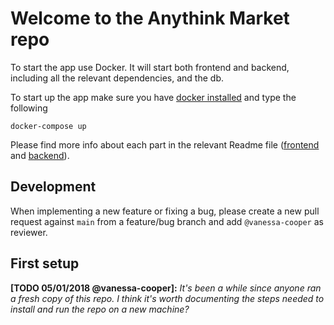 # Welcome to the Anythink Market repo

To start the app use Docker. It will start both frontend and backend, including all the relevant dependencies, and the db.

To start up the app make sure you have [docker installed](https://docs.docker.com/get-docker/) and type the following

```
docker-compose up
```

Please find more info about each part in the relevant Readme file ([frontend](frontend/readme.md) and [backend](backend/README.md)).

## Development

When implementing a new feature or fixing a bug, please create a new pull request against `main` from a feature/bug branch and add `@vanessa-cooper` as reviewer.

## First setup

**[TODO 05/01/2018 @vanessa-cooper]:** _It's been a while since anyone ran a fresh copy of this repo. I think it's worth documenting the steps needed to install and run the repo on a new machine?_
